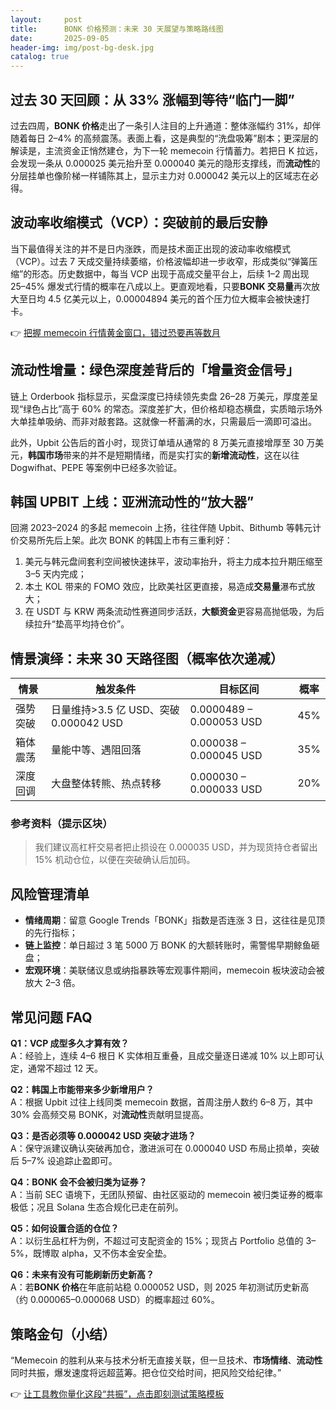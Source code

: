```yaml
---
layout:     post
title:      BONK 价格预测：未来 30 天展望与策略路线图
date:       2025-09-05
header-img: img/post-bg-desk.jpg
catalog: true
---
```


## 过去 30 天回顾：从 33% 涨幅到等待“临门一脚”
过去四周，**BONK 价格**走出了一条引人注目的上升通道：整体涨幅约 31%，却伴随着每日 2–4% 的高频震荡。表面上看，这是典型的“洗盘吸筹”剧本；更深层的解读是，主流资金正悄然建仓，为下一轮 memecoin 行情蓄力。若把日 K 拉远，会发现一条从 0.000025 美元抬升至 0.000040 美元的隐形支撑线，而**流动性**的分层挂单也像阶梯一样铺陈其上，显示主力对 0.000042 美元以上的区域志在必得。

## 波动率收缩模式（VCP）：突破前的最后安静
当下最值得关注的并不是日内涨跌，而是技术面正出现的波动率收缩模式（VCP）。过去 7 天成交量持续萎缩，价格波幅却进一步收窄，形成类似“弹簧压缩”的形态。历史数据中，每当 VCP 出现于高成交量平台上，后续 1–2 周出现 25–45% 爆发式行情的概率在八成以上。更直观地看，只要**BONK 交易量**再次放大至日均 4.5 亿美元以上，0.00004894 美元的首个压力位大概率会被快速打卡。

👉 [把握 memecoin 行情黄金窗口，错过恐要再等数月](https://okxdog.com/)

## 流动性增量：绿色深度差背后的「增量资金信号」
链上 Orderbook 指标显示，买盘深度已持续领先卖盘 26–28 万美元，厚度差呈现“绿色占比”高于 60% 的常态。深度差扩大，但价格却稳态横盘，实质暗示场外大单挂单吸纳、而非对敲套路。这就像一杯蓄满的水，只需最后一滴即可溢出。  

此外，Upbit 公告后的首小时，现货订单墙从通常的 8 万美元直接增厚至 30 万美元，**韩国市场**带来的并不是短期情绪，而是实打实的**新增流动性**，这在以往 Dogwifhat、PEPE 等案例中已经多次验证。

## 韩国 UPBIT 上线：亚洲流动性的“放大器”
回溯 2023–2024 的多起 memecoin 上扬，往往伴随 Upbit、Bithumb 等韩元计价交易所先后上架。此次 BONK 的韩国上市有三重利好：  
1. 美元与韩元盘间套利空间被快速抹平，波动率抬升，将主力成本拉升期压缩至 3–5 天内完成；  
2. 本土 KOL 带来的 FOMO 效应，比欧美社区更直接，易造成**交易量**瀑布式放大；  
3. 在 USDT 与 KRW 两条流动性赛道同步活跃，**大额资金**更容易高抛低吸，为后续拉升“垫高平均持仓价”。

## 情景演绎：未来 30 天路径图（概率依次递减）
| 情景 | 触发条件 | 目标区间 | 概率 |
|---|---|---|---|
| 强势突破 | 日量维持>3.5 亿 USD、突破 0.000042 USD | 0.0000489 – 0.000053 USD | 45% |
| 箱体震荡 | 量能中等、遇阻回落 | 0.000038 – 0.000045 USD | 35% |
| 深度回调 | 大盘整体转熊、热点转移 | 0.000030 – 0.000033 USD | 20% |

### 参考资料（提示区块）
> 我们建议高杠杆交易者把止损设在 0.000035 USD，并为现货持仓者留出 15% 机动仓位，以便在突破确认后加码。

## 风险管理清单
- **情绪周期**：留意 Google Trends「BONK」指数是否连涨 3 日，这往往是见顶的先行指标；  
- **链上监控**：单日超过 3 笔 5000 万 BONK 的大额转账时，需警惕早期鲸鱼砸盘；  
- **宏观环境**：美联储议息或纳指暴跌等宏观事件期间，memecoin 板块波动会被放大 2–3 倍。

## 常见问题 FAQ

**Q1：VCP 成型多久才算有效？**  
A：经验上，连续 4–6 根日 K 实体相互重叠，且成交量逐日递减 10% 以上即可认定，通常不超过 12 天。

**Q2：韩国上市能带来多少新增用户？**  
A：根据 Upbit 过往上线同类 memecoin 数据，首周注册人数约 6–8 万，其中 30% 会高频交易 BONK，对**流动性**贡献明显提高。

**Q3：是否必须等 0.000042 USD 突破才进场？**  
A：保守派建议确认突破再加仓，激进派可在 0.000040 USD 布局止损单，突破后 5–7% 设追踪止盈即可。

**Q4：BONK 会不会被归类为证券？**  
A：当前 SEC 语境下，无团队预留、由社区驱动的 memecoin 被归类证券的概率极低；况且 Solana 生态合规化已走在前列。

**Q5：如何设置合适的仓位？**  
A：以衍生品杠杆为例，不超过可支配资金的 15%；现货占 Portfolio 总值的 3–5%，既博取 alpha，又不伤本金安全垫。

**Q6：未来有没有可能刷新历史新高？**  
A：若**BONK 价格**在年底前站稳 0.000052 USD，则 2025 年初测试历史新高（约 0.000065–0.000068 USD）的概率超过 60%。

## 策略金句（小结）
“Memecoin 的胜利从来与技术分析无直接关联，但一旦技术、**市场情绪**、**流动性**同时共振，爆发速度将远超蓝筹。把仓位交给时间，把风险交给纪律。”

👉 [让工具教你量化这段“共振”，点击即刻测试策略模板](https://okxdog.com/)